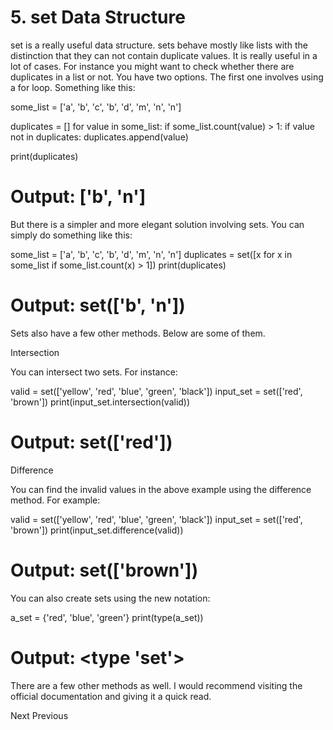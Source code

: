 # 5. set Data Structure
set is a really useful data structure. sets behave mostly like lists with the distinction that they can not contain duplicate values. It is really useful in a lot of cases. For instance you might want to check whether there are duplicates in a list or not. You have two options. The first one involves using a for loop. Something like this:

some_list = ['a', 'b', 'c', 'b', 'd', 'm', 'n', 'n']

duplicates = []
for value in some_list:
    if some_list.count(value) > 1:
        if value not in duplicates:
            duplicates.append(value)

print(duplicates)
# Output: ['b', 'n']
But there is a simpler and more elegant solution involving sets. You can simply do something like this:

some_list = ['a', 'b', 'c', 'b', 'd', 'm', 'n', 'n']
duplicates = set([x for x in some_list if some_list.count(x) > 1])
print(duplicates)
# Output: set(['b', 'n'])
Sets also have a few other methods. Below are some of them.

Intersection

You can intersect two sets. For instance:

valid = set(['yellow', 'red', 'blue', 'green', 'black'])
input_set = set(['red', 'brown'])
print(input_set.intersection(valid))
# Output: set(['red'])
Difference

You can find the invalid values in the above example using the difference method. For example:

valid = set(['yellow', 'red', 'blue', 'green', 'black'])
input_set = set(['red', 'brown'])
print(input_set.difference(valid))
# Output: set(['brown'])
You can also create sets using the new notation:

a_set = {'red', 'blue', 'green'}
print(type(a_set))
# Output: <type 'set'>
There are a few other methods as well. I would recommend visiting the official documentation and giving it a quick read.

Next  Previous
